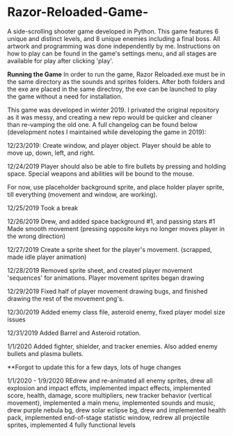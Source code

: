 # Razor-Reloaded-Game-
A side-scrolling shooter game developed in Python. This game features 6 unique and distinct levels, and 8 unique enemies including a final boss. 
All artwork and programming was done independently by me. Instructions on how to play can be found in the game's settings menu, and all stages are available for play
after clicking 'play'.

**Running the Game**
In order to run the game, Razor Reloaded.exe must be in the same directory as the sounds and sprites folders. After both folders and the exe are placed in the same directroy, the exe can be launched to play the game without a need for installation.


This game was developed in winter 2019. I privated the original repository as it was messy, and creating a new repo would be quicker and cleaner than re-vamping the old one. A full changelog can be found below (development notes I maintained while developing the game in 2019):



12/23/2019:
Create window, and player object. Player should be able to move up, down, left, and right.

12/24/2019
Player should also be able to fire bullets by pressing and holding space. Special weapons and abilities will be bound to the mouse.

For now, use placeholder background sprite, and place holder player sprite, till everything (movement and window, are working).

12/25/2019
Took a break

12/26/2019
Drew, and added space background #1, and passing stars #1
Made smooth movement (pressing opposite keys no longer moves player in the wrong direction)

12/27/2019
Create a sprite sheet for the player's movement. (scrapped, made idle player animation)

12/28/2019
Removed sprite sheet, and created player movement 'sequences' for animations.
Player movement sprites began drawing

12/29/2019
Fixed half of player movement drawing bugs, and finished drawing the rest of the movement png's.

12/30/2019
Added enemy class file, asteroid enemy, fixed player model size issues

12/31/2019
Added Barrel and Asteroid rotation.

1/1/2020
Added fighter, shielder, and tracker enemies. Also added enemy bullets and plasma bullets.

**Forgot to update this for a few days, lots of huge changes 

1/1/2020 - 1/9/2020
REdrew and re-animated all enemy sprites, drew all explosion and impact effcts, implemented impact effects, implemented score, health, damage, 
score multipliers, new tracker behavior (vertical movement), implemented a main menu, implemented sounds and music, drew purple nebula bg, drew 
solar eclipse bg, drew and implemented health pack, implemented end-of-stage statistic window, redrew all projectile sprites, implemented 4
fully functional levels



